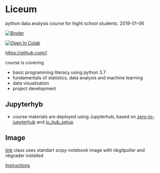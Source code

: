 # Liceum

python data analysis course for hight school students.
2019-01-06

[![Binder](https://mybinder.org/badge_logo.svg)](https://mybinder.org/v2/gh/Casyfill/liceum/master?urlpath=lab)

[![Open In Colab](https://colab.research.google.com/assets/colab-badge.svg)](https://colab.research.google.com/github/Casyfill/liceum/blob/master/l1/1_variables.ipynb)

https://github.com//

course is covering 
* basic programming literacy using python 3.7
* fundamentals of statistics, data analysis and machine learning
* data visualisation
* project development

## Jupyterhyb

* course materials are deployed using Jupyterhub, based on [zero-to-jupyterhub](https://zero-to-jupyterhub.readthedocs.io) and [io_hub_setup](https://github.com/pupster90/io_Hub_Setup)

## Image
[link](https://cloud.docker.com/u/cityfish/repository/docker/cityfish/scipy-notebook-plus/general)
class uses standart scipy-notebook image with nbgitpuller and nbgrader installed

[Instructions](https://gist.github.com/glamp/74188691c91d52770807)

